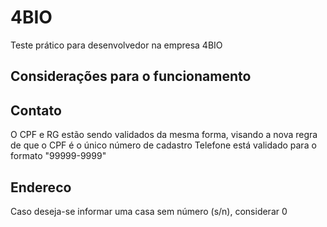 # 4BIO
Teste prático para desenvolvedor na empresa 4BIO

## Considerações para o funcionamento

## Contato
 O CPF e RG estão sendo validados da mesma forma, visando a nova regra de que o CPF é o único número de cadastro
 Telefone está validado para o formato "99999-9999"

## Endereco

Caso deseja-se informar uma casa sem número (s/n), considerar 0
